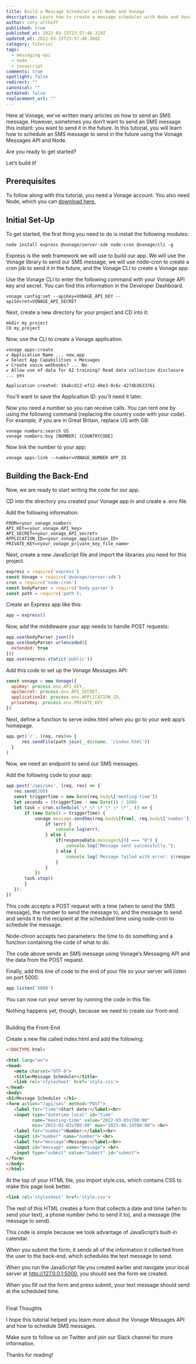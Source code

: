 ```yaml
---
title: Build a Message Scheduler with Node and Vonage
description: Learn how to create a message scheduler with Node and Vonage
author: cory-althoff
published: true
published_at: 2022-03-15T23:57:46.319Z
updated_at: 2022-03-15T23:57:46.360Z
category: tutorial
tags:
  - messaging-api
  - node
  - javascript
comments: true
spotlight: false
redirect: ""
canonical: ""
outdated: false
replacement_url: ""
---
```

Here at Vonage, we’ve written many articles on how to send an SMS message. However, sometimes you don’t want to send an SMS message this instant: you want to send it in the future. In this tutorial, you will learn how to schedule an SMS message to send in the future using the Vonage Messages API and Node.

 Are you ready to get started?

Let’s build it!

## Prerequisites

To follow along with this tutorial, you need a Vonage account. You also need Node, which you can [download here.](https://nodejs.org/en/download/)

## Initial Set-Up

To get started, the first thing you need to do is install the following modules: 

```
node install express @vonage/server-sdk node-cron @vonage/cli -g
```

Express is the web framework we will use to build our app. We will use the Vonage library to send our SMS message, we will use node-cron to create a cron job to send it in the future, and the Vonage CLI to create a Vonage app. 

Use the Vonage CLI to enter the following command with your Vonage API key and secret. You can find this information in the Developer Dashboard.

```
vonage config:set --apiKey=VONAGE_API_KEY --apiSecret=VONAGE_API_SECRET
```

Next, create a new directory for your project and CD into it:

```
mkdir my_project
CD my_project
```


Now, use the CLI to create a Vonage application.

```
vonage apps:create
✔ Application Name ... new_app
✔ Select App Capabilities > Messages
✔ Create voice webhooks? ... No
✔ Allow use of data for AI training? Read data collection disclosure  ... yes

Application created: 34abcd12-ef12-40e3-9c6c-4274b3633761
```


You'll want to save the Application ID: you'll need it later.

Now you need a number so you can receive calls. You can rent one by using the following command (replacing the country code with your code). For example, if you are in Great Britain, replace US with GB:

```
vonage numbers:search US
vonage numbers:buy [NUMBER] [COUNTRYCODE]
```


Now link the number to your app:

```
vonage apps:link --number=VONAGE_NUMBER APP_ID
```

## Building the Back-End



Now, we are ready to start writing the code for our app. 


CD into the directory you created your Vonage app in and create a .env file. 

Add the following information: 

```
FROM=<your_vonage_number>
API_KEY=<your_vonage_API_key>
API_SECRET=<your_vonage_API_secret>
APPLICATION_ID=<your_vonage_application_ID>
PRIVATE_KEY=<your_vonage_private_key_file_name>
```

Next, create a new JavaScript file and import the libraries you need for this project.

```javascript
express = require('express')
const Vonage = require('@vonage/server-sdk')
cron = require('node-cron')
const bodyParser = require('body-parser')
const path = require('path');
```


Create an Express app like this:

```javascript
app = express()
```


Now, add the middleware your app needs to handle POST requests:

```javascript
app.use(bodyParser.json())
app.use(bodyParser.urlencoded({
  extended: true
}))
app.use(express.static('public'))
```


Add this code to set up the Vonage Messages API:

```javascript
const vonage = new Vonage({
  apiKey: process.env.API_KEY,
  apiSecret: process.env.API_SECRET,
  applicationId: process.env.APPLICATION_ID,
  privateKey: process.env.PRIVATE_KEY
})
```


Next, define a function to serve index.html when you go to your web app’s homepage.

```javascript
app.get('/', (req, res)=> {
      res.sendFile(path.join(__dirname, '/index.html'))
  }
)
```


Now, we need an endpoint to send our SMS messages. 

Add the following code to your app:

```javascript
app.post('/api/sms', (req, res) => {
   res.send(200)
   const triggerTime = new Date(req.body\['meeting-time'])
   let seconds = (triggerTime - new Date()) / 1000
   let task = cron.schedule('\* \* \* \* \* \*', () => {
       if (new Date() > triggerTime) {
           vonage.message.sendSms(req.body\[from], req.body\['number'], req.body\['message'], (err, responseData) => {
               if (err) {
                   console.log(err);
               } else {
                   if(responseData.messages\[0] === "0") {
                       console.log("Message sent successfully.");
                   } else {
                       console.log(`Message failed with error: ${responseData.messages[0]['error-text']}`);
                   }
               }
           })
       task.stop()
       }
   });
})
```

This code accepts a POST request with a time (when to send the SMS message), the number to send the message to, and the message to send and sends it to the recipient at the scheduled time using node-cron to schedule the message.

Node-chron accepts two parameters: the time to do something and a function containing the code of what to do. 

The code above sends an SMS message using Vonage’s Messaging API and the data from the POST request. 

Finally, add this line of code to the end of your file so your server will listen on port 5000.  

```javascript
app.listen('5000')
```

You can now run your server by running the code in this file. 

Nothing happens yet, though, because we need to create our front-end. 

## 
Building the Front-End


Create a new file called index.html and add the following:

```html
<!DOCTYPE html>

<html lang="en">
<head>
   <meta charset="UTF-8">
   <title>Message Scheduler</title>
   <link rel='stylesheet' href='style.css'>
</head>
<body>
<h1>Message Scheduler </h1>
<form action="/api/sms" method="POST">
   <label for="time">Start date:</label><br>
   <input type="datetime-local" id="time"
          name="meeting-time" value="2022-03-03sT00:00"
          min="2022-03-03sT00:00" max="2023-06-14T00:00"> <br>
   <label for="number">Number:</label><br>
   <input id="number" name="number"> <br>
   <label for="message">Message:</label><br>
   <input id="message" name="message"> <br>
   <input type="submit" value="Submit" id="submit">
</form>
</body>
</html>
```


At the top of your HTML file, you import style.css, which contains CSS to make this page look better.

```html
<link rel='stylesheet' href='style.css'>
```


The rest of this HTML creates a form that collects a date and time (when to send your text), a phone number (who to send it to), and a message (the message to send). 

This code is simple because we took advantage of JavaScript’s built-in calendar. 

When you submit the form, it sends all of the information it collected from the user to the back-end, which schedules the text message to send.  

When you run the JavaScript file you created earlier and navigate your local server at http://127.0.0.1:5000, you should see the form we created.

When you fill out the form and press submit, your text message should send at the scheduled time. 

## 
Final Thoughts


I hope this tutorial helped you learn more about the Vonage Messages API and how to schedule SMS messages.

Make sure to follow us on Twitter and join our Slack channel for more information.

Thanks for reading!